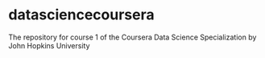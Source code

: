 # datasciencecoursera
The repository for course 1 of the Coursera Data Science Specialization by John Hopkins University
